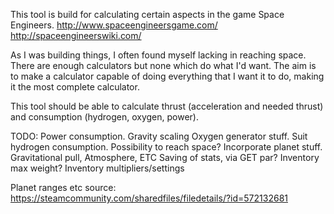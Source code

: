 This tool is build for calculating certain aspects in the game Space Engineers.
http://www.spaceengineersgame.com/
http://spaceengineerswiki.com/

As I was building things, I often found myself lacking in reaching space.
There are enough calculators but none which do what I'd want.
The aim is to make a calculator capable of doing everything that I want it to do, making it the most complete calculator.

This tool should be able to calculate thrust (acceleration and needed thrust) and consumption (hydrogen, oxygen, power).

TODO:
Power consumption.
Gravity scaling
Oxygen generator stuff.
Suit hydrogen consumption.
Possibility to reach space?
Incorporate planet stuff.
    Gravitational pull,
    Atmosphere,
    ETC
Saving of stats, via GET par?
Inventory max weight?
Inventory multipliers/settings




Planet ranges etc source:
https://steamcommunity.com/sharedfiles/filedetails/?id=572132681
